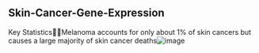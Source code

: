 ## Skin-Cancer-Gene-Expression

Key StatisticsMelanoma accounts for only about 1% of skin cancers but causes a large majority of skin cancer deaths![image](https://user-images.githubusercontent.com/71967651/128646619-d10228cd-7a2c-4ac8-803b-ee9d89fa00ec.png)
